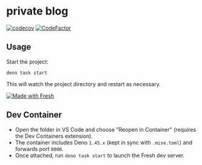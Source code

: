 # private blog

[![codecov](https://codecov.io/gh/9renpoto/win/graph/badge.svg?token=m1sd1C4r5f)](https://codecov.io/gh/9renpoto/win)
[![CodeFactor](https://www.codefactor.io/repository/github/9renpoto/win/badge)](https://www.codefactor.io/repository/github/9renpoto/win)

## Usage

Start the project:

```
deno task start
```

This will watch the project directory and restart as necessary.

[![Made with Fresh](https://fresh.deno.dev/fresh-badge.svg)](https://fresh.deno.dev)

## Dev Container

- Open the folder in VS Code and choose "Reopen in Container" (requires the Dev Containers extension).
- The container includes Deno `1.45.x` (kept in sync with `.mise.toml`) and forwards port `8000`.
- Once attached, run `deno task start` to launch the Fresh dev server.
